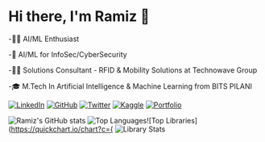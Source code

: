 # Hi there, I'm Ramiz 👋

-🧑‍💻 AI/ML Enthusiast

-🔐 AI/ML for InfoSec/CyberSecurity

-🧑‍💻 Solutions Consultant - RFID & Mobility Solutions at Technowave Group

-🎓 M.Tech In Artificial Intelligence & Machine Learning from BITS PILANI 

[![LinkedIn](https://img.shields.io/badge/LinkedIn-%230077B5.svg?logo=linkedin&logoColor=white)](https://linkedin.com/in/ramizpa)
[![GitHub](https://img.shields.io/badge/GitHub-%23121011.svg?logo=github&logoColor=white)](https://github.com/ramizpa)
[![Twitter](https://img.shields.io/badge/Twitter-%231DA1F2.svg?logo=twitter&logoColor=white)](https://twitter.com/ramizpa)
[![Kaggle](https://img.shields.io/badge/Kaggle-%2300C4B4.svg?logo=kaggle&logoColor=white)](https://kaggle.com/ramizpa)
[![Portfolio](https://img.shields.io/badge/Portfolio-%23FF5733.svg?logo=google-chrome&logoColor=white)](https://ramizpa.com)


![Ramiz's GitHub stats](https://github-readme-stats.vercel.app/api?username=ramizpa&show_icons=true&theme=radical)
![Top Languages](https://github-readme-stats.vercel.app/api/top-langs/?username=ramizpa&show_icons=true&theme=radical)![Top Libraries](https://quickchart.io/chart?c={
![Library Stats](https://quickchart.io/chart?c=%7B%22type%22%3A%22bar%22%2C%22data%22%3A%7B%22labels%22%3A%5B%22Pandas%22%2C%22Streamlit%22%2C%22Joblib%22%2C%22scikit-learn%22%2C%22NumPy%22%2C%22Matplotlib%22%2C%22Huggingface%22%2C%22Seaborn%22%2C%22Tensorboard%22%2C%22Keras%22%5D%2C%22datasets%22%3A%5B%7B%22data%22%3A%5B9.09%2C9.09%2C5.45%2C5.45%2C3.64%2C3.64%2C1.82%2C1.82%2C1.82%2C1.82%5D%2C%22backgroundColor%22%3A%5B%22%23ff0080%22%2C%22%23ff3cac%22%2C%22%23ff79c6%22%2C%22%23ffb6c1%22%2C%22%236a0dad%22%2C%22%2338bdf8%22%2C%22%2339ff14%22%2C%22%23ffdd00%22%2C%22%23ff7f50%22%2C%22%236affc1%22%5D%2C%22borderRadius%22%3A6%7D%5D%7D%2C%22options%22%3A%7B%22indexAxis%22%3A%22y%22%2C%22plugins%22%3A%7B%22legend%22%3A%7B%22display%22%3Afalse%7D%2C%22title%22%3A%7B%22display%22%3Atrue%2C%22text%22%3A%22Library%20Usage%20Stats%22%2C%22color%22%3A%22white%22%2C%22font%22%3A%7B%22size%22%3A14%2C%22weight%22%3A%22600%22%7D%7D%7D%2C%22scales%22%3A%7Bx%3A%7Bticks%3A%7Bdisplay%3Afalse%7D%2Cgrid%3A%7Bdisplay%3Afalse%7D%7D%2Cy%3A%7Bticks%3A%7Bdisplay%3Afalse%7D%2Cgrid%3A%7Bdisplay%3Afalse%7D%7D%7D%2C%22responsive%22%3Atrue%2C%22maintainAspectRatio%22%3Afalse%2C%22layout%22%3A%7B%22padding%22%3A4%7D%7D&width=400&height=120&bkg=0f1724)







